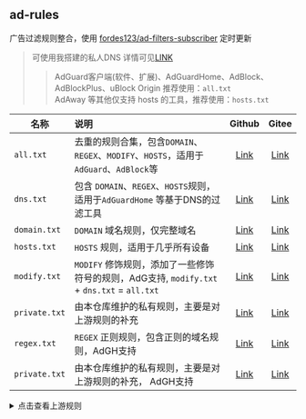 ## ad-rules

广告过滤规则整合，使用 [fordes123/ad-filters-subscriber](https://github.com/fordes123/ad-filters-subscriber) 定时更新
> 可使用我搭建的私人DNS 详情可见[LINK](https://myipdns.top/archives/DNS) </br>
> >AdGuard客户端(软件、扩展)、AdGuardHome、AdBlock、AdBlockPlus、uBlock Origin 推荐使用：`all.txt`</br>
> AdAway 等其他仅支持 hosts 的工具，推荐使用：`hosts.txt`


| 名称            | 说明                                                                   |                                       Github                                       |                                                Gitee                                                 |
|---------------|:---------------------------------------------------------------------|:----------------------------------------------------------------------------------:|:------------------------------------------------------------------------------------------------------:|
| `all.txt`     | 去重的规则合集，包含`DOMAIN`、`REGEX`、`MODIFY`、`HOSTS`，适用于 `AdGuard`、`AdBlock`等 |                                                                  [Link](https://raw.githubusercontent.com/Bibaiji/ad-rules/main/rule/all.txt)   |                                                                                  [Link](https://gitee.com/bibaiji/ad-rules/raw/main/rule/all.txt)   |
| `dns.txt`     | 包含 `DOMAIN`、`REGEX`、`HOSTS`规则，适用于`AdGuardHome` 等基于DNS的过滤工具           |                                                                [Link](https://raw.githubusercontent.com/Bibaiji/ad-rules/main/rule/dns.txt)   |                                                                                        [Link](https://gitee.com/bibaiji/ad-rules/raw/main/rule/dns.txt)   |
| `domain.txt`  | `DOMAIN` 域名规则，仅完整域名                                                 |                                                                          [Link](https://raw.githubusercontent.com/Bibaiji/ad-rules/main/rule/domain.txt) |                                                                                      [Link](https://gitee.com/bibaiji/ad-rules/raw/main/rule/domain.txt) |
| `hosts.txt`   | `HOSTS` 规则，适用于几乎所有设备                                             |                                                                    [Link](https://raw.githubusercontent.com/Bibaiji/ad-rules/main/rule/hosts.txt)  |                                                                                      [Link](https://gitee.com/bibaiji/ad-rules/raw/main/rule/hosts.txt)  |
| `modify.txt`  | `MODIFY` 修饰规则，添加了一些修饰符号的规则，AdG支持, `modify.txt` + `dns.txt` = `all.txt`                |                                                [Link](https://raw.githubusercontent.com/Bibaiji/ad-rules/main/rule/modify.txt) |                                                                                  [Link](https://gitee.com/bibaiji/ad-rules/raw/main/rule/modify.txt) |
| `private.txt` | 由本仓库维护的私有规则，主要是对上游规则的补充                                              |                                                            [Link](https://raw.githubusercontent.com/Bibaiji/ad-rules/main/rule/private.txt) |                                                                                      [Link](https://gitee.com/bibaiji/ad-rules/raw/main/rule/private.txt) |
| `regex.txt`   | `REGEX` 正则规则，包含正则的域名规则，AdGH支持                                                 |                                                          [Link](https://raw.githubusercontent.com/Bibaiji/ad-rules/main/rule/regex.txt) |                                                                                        [Link](https://gitee.com/bibaiji/ad-rules/raw/main/rule/regex.txt) |
| `private.txt`   | 由本仓库维护的私有规则，主要是对上游规则的补充， AdGH支持                                                 |                                              [Link](https://raw.githubusercontent.com/Bibaiji/ad-rules/main/rule/local-rule.txt) |                                                                                    [Link](https://gitee.com/bibaiji/ad-rules/raw/main/rule/local-rule.txt) |

<details>
<summary>点击查看上游规则</summary>
<ul>
    <li><a href="https://big.oisd.nl/">Oisd Big</a></li>
    <li><a href="https://nsfw.oisd.nl/">Oisd Nfsw</a></li>
    <li><a href="https://anti-ad.net/easylist.txt">anti-AD</a></li>
    <li><a href="https://cdn.jsdelivr.net/gh/banbendalao/ADgk@master/ADgk.txt">ADgk</a></li>
    <li><a href="https://adguardteam.github.io/HostlistsRegistry/assets/filter_37.txt">No Google</a></li>
    <li><a href="https://raw.gitmirror.com/lingeringsound/10007/main/adb.txt">10007</a></li>
    <li><a href="https://raw.githubusercontent.com/Goooler/1024_hosts/master/hosts">1024</a></li>
    <li><a href="https://raw.githubusercontent.com/VeleSila/yhosts/master/hosts">yhosts</a></li>
    <li><a href="https://file-git.trli.club/Domains/AccelerateHosts/github-hosts.txt">Github-hosts</a></li>
    <li><a href="https://github.com/TG-Twilight/AWAvenue-Adblock-Rule">AWAvenue-Adblock-Rule</a></li>
    <li><a href="https://raw.hellogithub.com/hosts">hellogithub</a></li>
    <li><a href="https://cdn.jsdelivr.net/gh/pboymt/Steam520/hosts">Steam520</a></li>
    <li><a href="https://adaway.org/hosts.txt">Adaway</a></li>
</ul>
</details>
